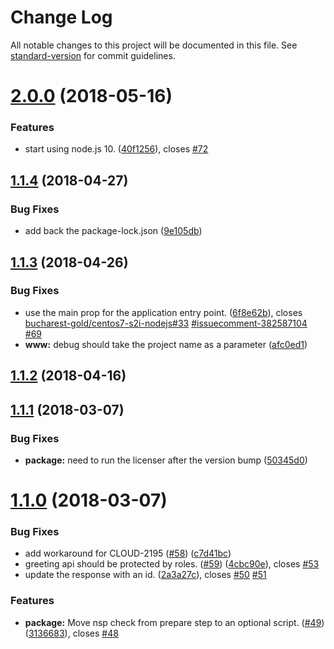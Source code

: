 # Change Log

All notable changes to this project will be documented in this file. See [standard-version](https://github.com/conventional-changelog/standard-version) for commit guidelines.

<a name="2.0.0"></a>
# [2.0.0](https://github.com/bucharest-gold/nodejs-rest-http-secured/compare/v1.1.4...v2.0.0) (2018-05-16)


### Features

* start using node.js 10. ([40f1256](https://github.com/bucharest-gold/nodejs-rest-http-secured/commit/40f1256)), closes [#72](https://github.com/bucharest-gold/nodejs-rest-http-secured/issues/72)



<a name="1.1.4"></a>
## [1.1.4](https://github.com/bucharest-gold/nodejs-rest-http-secured/compare/v1.1.3...v1.1.4) (2018-04-27)


### Bug Fixes

* add back the package-lock.json ([9e105db](https://github.com/bucharest-gold/nodejs-rest-http-secured/commit/9e105db))



<a name="1.1.3"></a>
## [1.1.3](https://github.com/bucharest-gold/nodejs-rest-http-secured/compare/v1.1.2...v1.1.3) (2018-04-26)


### Bug Fixes

* use the main prop for the application entry point. ([6f8e62b](https://github.com/bucharest-gold/nodejs-rest-http-secured/commit/6f8e62b)), closes [bucharest-gold/centos7-s2i-nodejs#33](https://github.com/bucharest-gold/centos7-s2i-nodejs/issues/33) [#issuecomment-382587104](https://github.com/bucharest-gold/nodejs-rest-http-secured/issues/issuecomment-382587104) [#69](https://github.com/bucharest-gold/nodejs-rest-http-secured/issues/69)
* **www:** debug should take the project name as a parameter ([afc0ed1](https://github.com/bucharest-gold/nodejs-rest-http-secured/commit/afc0ed1))



<a name="1.1.2"></a>
## [1.1.2](https://github.com/bucharest-gold/nodejs-rest-http-secured/compare/v1.1.1...v1.1.2) (2018-04-16)



<a name="1.1.1"></a>
## [1.1.1](https://github.com/bucharest-gold/nodejs-rest-http-secured/compare/v1.1.0...v1.1.1) (2018-03-07)


### Bug Fixes

* **package:** need to run the licenser after the version bump ([50345d0](https://github.com/bucharest-gold/nodejs-rest-http-secured/commit/50345d0))



<a name="1.1.0"></a>
# [1.1.0](https://github.com/bucharest-gold/nodejs-rest-http-secured/compare/v1.0.1...v1.1.0) (2018-03-07)


### Bug Fixes

* add workaround for CLOUD-2195 ([#58](https://github.com/bucharest-gold/nodejs-rest-http-secured/issues/58)) ([c7d41bc](https://github.com/bucharest-gold/nodejs-rest-http-secured/commit/c7d41bc))
* greeting api should be protected by roles. ([#59](https://github.com/bucharest-gold/nodejs-rest-http-secured/issues/59)) ([4cbc90e](https://github.com/bucharest-gold/nodejs-rest-http-secured/commit/4cbc90e)), closes [#53](https://github.com/bucharest-gold/nodejs-rest-http-secured/issues/53)
* update the response with an id. ([2a3a27c](https://github.com/bucharest-gold/nodejs-rest-http-secured/commit/2a3a27c)), closes [#50](https://github.com/bucharest-gold/nodejs-rest-http-secured/issues/50) [#51](https://github.com/bucharest-gold/nodejs-rest-http-secured/issues/51)


### Features

* **package:** Move nsp check from prepare step to an optional script. ([#49](https://github.com/bucharest-gold/nodejs-rest-http-secured/issues/49)) ([3136683](https://github.com/bucharest-gold/nodejs-rest-http-secured/commit/3136683)), closes [#48](https://github.com/bucharest-gold/nodejs-rest-http-secured/issues/48)

